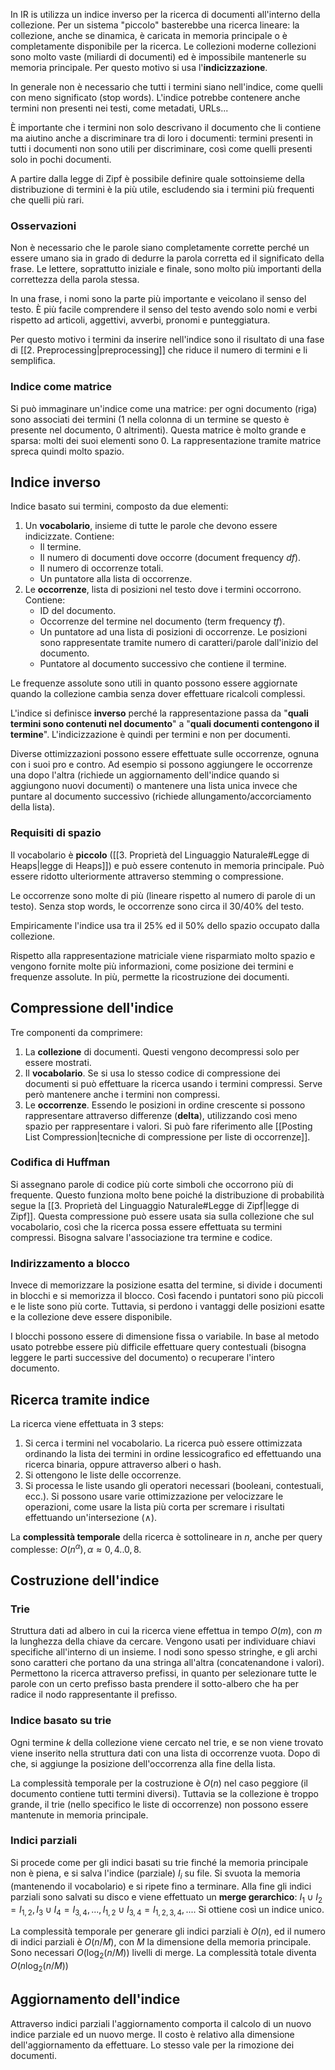 In IR is utilizza un indice inverso per la ricerca di documenti all'interno della collezione.
Per un sistema "piccolo" basterebbe una ricerca lineare: la collezione, anche se dinamica, è caricata in memoria principale o è completamente disponibile per la ricerca. Le collezioni moderne collezioni sono molto vaste (miliardi di documenti) ed è impossibile mantenerle su memoria principale. Per questo motivo si usa l'**indicizzazione**.

In generale non è necessario che tutti i termini siano nell'indice, come quelli con meno significato (stop words). L'indice potrebbe contenere anche termini non presenti nei testi, come metadati, URLs...

È importante che i termini non solo descrivano il documento che li contiene ma aiutino anche a discriminare tra di loro i documenti: termini presenti in tutti i documenti non sono utili per discriminare, così come quelli presenti solo in pochi documenti.

A partire dalla legge di Zipf è possibile definire quale sottoinsieme della distribuzione di termini è la più utile, escludendo sia i termini più frequenti che quelli più rari.

### Osservazioni
Non è necessario che le parole siano completamente corrette perché un essere umano sia in grado di dedurre la parola corretta ed il significato della frase. Le lettere, soprattutto iniziale e finale, sono molto più importanti della correttezza della parola stessa.

In una frase, i nomi sono la parte più importante e veicolano il senso del testo. È più facile comprendere il senso del testo avendo solo nomi e verbi rispetto ad articoli, aggettivi, avverbi, pronomi e punteggiatura.

Per questo motivo i termini da inserire nell'indice sono il risultato di una fase di [[2. Preprocessing|preprocessing]] che riduce il numero di termini e li semplifica.

### Indice come matrice
Si può immaginare un'indice come una matrice: per ogni documento (riga) sono associati dei termini (1 nella colonna di un termine se questo è presente nel documento, 0 altrimenti).
Questa matrice è molto grande e sparsa: molti dei suoi elementi sono 0. La rappresentazione tramite matrice spreca quindi molto spazio.

## Indice inverso

Indice basato sui termini, composto da due elementi:
1. Un **vocabolario**, insieme di tutte le parole che devono essere indicizzate. Contiene:
	- Il termine.
	- Il numero di documenti dove occorre (document frequency $df$).
	- Il numero di occorrenze totali.
	- Un puntatore alla lista di occorrenze.
1. Le **occorrenze**, lista di posizioni nel testo dove i termini occorrono. Contiene:
	- ID del documento.
	- Occorrenze del termine nel documento (term frequency $tf$).
	- Un puntatore ad una lista di posizioni di occorrenze. Le posizioni sono rappresentate tramite numero di caratteri/parole dall'inizio del documento.
	- Puntatore al documento successivo che contiene il termine.

Le frequenze assolute sono utili in quanto possono essere aggiornate quando la collezione cambia senza dover effettuare ricalcoli complessi.

L'indice si definisce **inverso** perché la rappresentazione passa da "**quali termini sono contenuti nel documento**" a "**quali documenti contengono il termine**". L'indicizzazione è quindi per termini e non per documenti. 

Diverse ottimizzazioni possono essere effettuate sulle occorrenze, ognuna con i suoi pro e contro. Ad esempio si possono aggiungere le occorrenze una dopo l'altra (richiede un aggiornamento dell'indice quando si aggiungono nuovi documenti) o mantenere una lista unica invece che puntare al documento successivo (richiede allungamento/accorciamento della lista).

### Requisiti di spazio
Il vocabolario è **piccolo** ([[3. Proprietà del Linguaggio Naturale#Legge di Heaps|legge di Heaps]]) e può essere contenuto in memoria principale. Può essere ridotto ulteriormente attraverso stemming o compressione.

Le occorrenze sono molte di più (lineare rispetto al numero di parole di un testo). Senza stop words, le occorrenze sono circa il 30/40% del testo.

Empiricamente l'indice usa tra il 25% ed il 50% dello spazio occupato dalla collezione.

Rispetto alla rappresentazione matriciale viene risparmiato molto spazio e vengono fornite molte più informazioni, come posizione dei termini e frequenze assolute. In più, permette la ricostruzione dei documenti.

## Compressione dell'indice

Tre componenti da comprimere:
1. La **collezione** di documenti. Questi vengono decompressi solo per essere mostrati.
2. Il **vocabolario**. Se si usa lo stesso codice di compressione dei documenti si può effettuare la ricerca usando i termini compressi. Serve però mantenere anche i termini non compressi.
3. Le **occorrenze**. Essendo le posizioni in ordine crescente si possono rappresentare attraverso differenze (**delta**), utilizzando così meno spazio per rappresentare i valori. Si può fare riferimento alle [[Posting List Compression|tecniche di compressione per liste di occorrenze]].

### Codifica di Huffman
Si assegnano parole di codice più corte simboli che occorrono più di frequente. Questo funziona molto bene poiché la distribuzione di probabilità segue la [[3. Proprietà del Linguaggio Naturale#Legge di Zipf|legge di Zipf]]. Questa compressione può essere usata sia sulla collezione che sul vocabolario, così che la ricerca possa essere effettuata su termini compressi. 
Bisogna salvare l'associazione tra termine e codice.

### Indirizzamento a blocco
Invece di memorizzare la posizione esatta del termine, si divide i documenti in blocchi e si memorizza il blocco. Così facendo i puntatori sono più piccoli e le liste sono più corte.
Tuttavia, si perdono i vantaggi delle posizioni esatte e la collezione deve essere disponibile.

I blocchi possono essere di dimensione fissa o variabile. In base al metodo usato potrebbe essere più difficile effettuare query contestuali (bisogna leggere le parti successive del documento) o recuperare l'intero documento.

## Ricerca tramite indice

La ricerca viene effettuata in 3 steps:
1. Si cerca i termini nel vocabolario. La ricerca può essere ottimizzata ordinando la lista dei termini in ordine lessicografico ed effettuando una ricerca binaria, oppure attraverso alberi o hash.
2. Si ottengono le liste delle occorrenze.
3. Si processa le liste usando gli operatori necessari (booleani, contestuali, ecc.). Si possono usare varie ottimizzazione per velocizzare le operazioni, come usare la lista più corta per scremare i risultati effettuando un'intersezione ($\land$).

La **complessità temporale** della ricerca è sottolineare in $n$, anche per query complesse: $O(n^{\alpha}), \alpha \approx 0,4..0,8$.

## Costruzione dell'indice

### Trie
Struttura dati ad albero in cui la ricerca viene effettua in tempo $O(m)$, con $m$ la lunghezza della chiave da cercare. Vengono usati per individuare chiavi specifiche all'interno di un insieme. I nodi sono spesso stringhe, e gli archi sono caratteri che portano da una stringa all'altra (concatenandone i valori). Permettono la ricerca attraverso prefissi, in quanto per selezionare tutte le parole con un certo prefisso basta prendere il sotto-albero che ha per radice il nodo rappresentante il prefisso.

### Indice basato su trie

Ogni termine $k$ della collezione viene cercato nel trie, e se non viene trovato viene inserito nella struttura dati con una lista di occorrenze vuota. Dopo di che, si aggiunge la posizione dell'occorrenza alla fine della lista. 

La complessità temporale per la costruzione è $O(n)$ nel caso peggiore (il documento contiene tutti termini diversi). 
Tuttavia se la collezione è troppo grande, il trie (nello specifico le liste di occorrenze) non possono essere mantenute in memoria principale.

### Indici parziali
Si procede come per gli indici basati su trie finché la memoria principale non è piena, e si salva l'indice (parziale) $I_i$ su file. Si svuota la memoria (mantenendo il vocabolario) e si ripete fino a terminare.
Alla fine gli indici parziali sono salvati su disco e viene effettuato un **merge gerarchico**: $I_{1}\cup I_{2} = I_{1,2}, I_{3}\cup I_{4} = I_{3,4},...,I_{1,2}\cup I_{3,4} = I_{1,2,3,4},...$.
Si ottiene così un indice unico.

La complessità temporale per generare gli indici parziali è $O(n)$, ed il numero di indici parziali è $O(n/M)$, con $M$ la dimensione della memoria principale. Sono necessari $O(\log_2(n/M))$ livelli di merge. La complessità totale diventa $O(n \log_2(n/M))$

## Aggiornamento dell'indice

Attraverso indici parziali l'aggiornamento comporta il calcolo di un nuovo indice parziale ed un nuovo merge. Il costo è relativo alla dimensione dell'aggiornamento da effettuare. Lo stesso vale per la rimozione dei documenti.